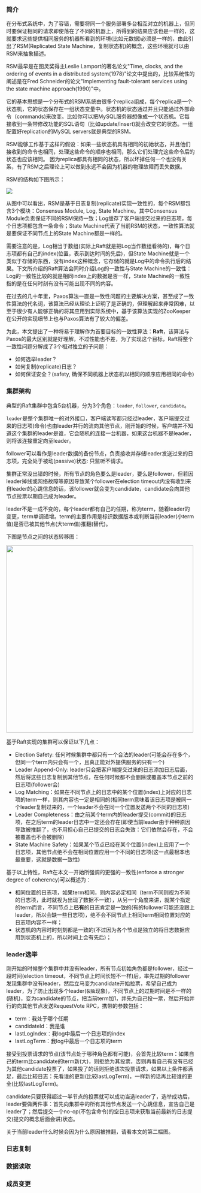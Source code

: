### 简介
在分布式系统中，为了容错，需要将同一个服务部署多台相互对立的机器上，但同时要保证相同的请求即使落在了不同的机器上，所得到的结果应该也是一样的，这就要求这些提供相同服务的机器所看到的环境(比如元数据)必须是一样的，由此引出了RSM(Replicated State Machine，复制状态机)的概念，这些环境就可以由RSM来抽象描述。

RSM最早是在图灵奖得主Leslie Lamport的著名论文"Time, clocks, and the ordering of events in a distributed system(1978)"论文中提出的，比较系统性的阐述是在Fred Schneider的论文"Implementing fault-tolerant services using the state machine approach(1990)"中。

它的基本思想是一个分布式的RSM系统由很多个replica组成，每个replica是一个状态机，它的状态保存在一组状态变量中。状态机的状态通过并且只能通过外部命令（commands)来改变。比如你可以把MySQL服务器想像成一个状态机。它每接收到一条带修改功能的SQL语句（比如update/insert)就会改变它的状态。一组配置好replication的MySQL servers就是典型的RSM。

RSM能够工作基于这样的假设：如果一些状态机具有相同的初始状态，并且他们接收到的命令也相同，处理这些命令的顺序也相同，那么它们处理完这些命令后的状态也应该相同。 因为replica都具有相同的状态，所以坏掉任何一个也没有关系，有了RSM之后理论上可以做到永远不会因为机器的物理故障而丢失数据。

RSM的结构如下图所示：

<img src="https://github.com/zxhcodes/distributed-computing-course/blob/master/3_coordination/imgs/raft_rsm.png"/>

从图中可以看出，RSM是基于日志复制(replicate)实现一致性的，每个RSM都包含3个模块：Consensus Module, Log, State Machine。其中Consensus Module负责保证不同的RSM保持一致；Log缓存了客户端提交过来的日志项，每个日志项都包含一条命令；State Machine代表了当前RSM的状态，一致性算法就是要保证不同节点上的State Machine都是一样的。

需要注意的是，Log相当于数组(实际上Raft就是把Log当作数组看待的)，每个日志项都有自己的index(位置，表示到达时间的先后)，但State Machine就是一个类似于存储的东西，没有index这种概念，它存储的就是Log中的命令执行后的结果。下文所介绍的Raft算法会同时介绍Log的一致性与State Machine的一致性：Log的一致性比较的就是相同index上的数据是否一样，State Machine的一致性指的是在任何时刻有没有可能出现不同的内容。

在过去的几十年里，Paxos算法一直是一致性问题的主要解决方案，甚至成了一致性算法的代名词，该算法已经从理论上证明了是正确的，但理解起来非常困难，以至于很少有人能够正确的将其应用到实际系统中，基于该算法实现的ZooKeeper在公开的实现细节上也与Paxos算法有了较大的偏差。

为此，本文提出了一种将易于理解作为首要目标的一致性算法：**Raft**，该算法与Paxos的最大区别就是好理解，不过性能也不差，为了实现这个目标，Raft将整个一致性问题分解成了3个相对独立的子问题：
- 如何选举leader？
- 如何复制(replicate)日志？
- 如何保证安全？(safety, 确保不同机器上状态机以相同的顺序应用相同的命令)

### 集群架构
典型的Raft集群中包含5台机器，分为3个角色：`leader`, `follower`, `candidate`。

`leader`是整个集群唯一的对外接口，客户端读写都只经过leader，客户端提交过来的日志项(命令)也由leader并行的流向其他节点，刚开始的时候，客户端并不知道这个集群的leader是谁，它会随机的连接一台机器，如果这台机器不是leader，则将该连接重定向至leader。

follower可以看作是leader数据的备份节点，负责接收并存储leader发送过来的日志项，完全处于被动(passive)状态: 只监听不请求。

集群正常没出错的时候，所有节点的角色要么是leader，要么是follower，但若因leader掉线或网络故障等原因导致某个follower在election timeout内没有收到来自leader的心跳信息的话，该follower就会变为candidate，candidate会向其他节点拉票以期自己成为leader。

leader不是一成不变的，每个leader都有自己的任期，称为term，随着leader的变更，term单调递增。term的主要作用是标识数据版本或判断当前leader(小term值)是否已被其他节点(大term值)推翻(替代)。

下图是节点之间的状态转移图：

<img src="https://github.com/zxhcodes/distributed-computing-course/blob/master/3_coordination/imgs/raft_status.png" width="500px"/>


基于Raft实现的集群可以保证以下几点：
- Election Safety: 任何时候集群中都只有一个合法的leader(可能会存在多个，但同一个term内只会有一个，且真正能对外提供服务的只有一个)
- Leader Append-Only: leader只会把客户端提交过来的日志添加日志后面，然后将这些日志复制到其他节点，在任何时候都不会删除或覆盖本节点之前的日志项(follower会)
- Log Matching：如果在不同节点上的日志中的某个位置(index)上对应的日志项的term一样，则其内容也一定是相同的(相同term意味着该日志项是被同一个leader复制过来的，一个leader不会在同一个位置发送两个不同的日志项)
- Leader Completeness：由之前某个term内的leader提交(commit)的日志项，在之后term的leader日志中一定还会存在(即使当前leader由于种种原因导致被推翻了，也不用担心自己已提交的日志会失效：它们依然会存在，不会被覆盖也不会被删除)
- State Machine Safety：如果某个节点已经在某个位置(index)上应用了一个日志项，其他节点绝不会在相同位置应用一个不同的日志项(这一点最根本也最重要，这就是数据一致性)

基于以上特性，Raft在本文一开始所强调的更强的一致性(enforce a stronger degree of coherency)可以概述为：
- 相同位置的日志项，如果term相同，则内容必定相同（term不同则视为不同的日志项，此时就视为出现了数据不一致），从另一个角度来讲，就某个指定的term而言，不同节点上**已有**的日志肯定是一致的(有的follower可能还没跟上leader，所以会缺一些日志项)，绝不会不同节点上相同term相同位置对应的日志项内容不一样；
- 状态机的内容时时刻刻都是一致的(不过因为各个节点是独立的将日志数据应用到状态机上的，所以时间上会有先后)；


### leader选举
刚开始的时候整个集群中并没有leader，所有节点初始角色都是follower，经过一段时间(election timeout，不同节点上时间长短不一样)后，率先过期的follower发现集群中没有leader，然后立马变为candidate开始拉票，希望自己成为leader，为了防止出现多个leader(`裂脑`现象)，不同节点上的过期时间是不一样的(随机)，变为candidate的节点，把当前term加1，并先为自己投一票，然后开始并行的向其他节点发送RequestVote RPC，携带的参数包括：
- term：我处于哪个任期
- candidateId：我是谁
- lastLogIndex：我log中最后一个日志项的index
- lastLogTerm：我log中最后一个日志项的term

接受到投票请求的节点(该节点处于哪种角色都有可能)，会首先比较term：如果自己的term比candidate的term新(大)，则拒绝为其投票，否则再看自己有没有已经为其他candidate投票了，如果投了的话则拒绝该次投票请求，如果以上条件都满足，最后比较日志：先看谁的更新(比较lastLogTerm)，一样新的话再比较谁的更全(比较lastLogTerm)。

candidate只要获得超过一半节点的投票就可以成功当选leader了，选举成功后，leader要做两件事：首先向集群中的所有其他节点发送一个心跳信息，宣告自己是leader了；然后提交一个no-op(不包含命令)的空日志项来获取当前最新的日志提交(提交的概念后面会讲)状态。

关于当前leader什么时候会因为什么原因被推翻，请看本文的第二幅图。

### 日志复制


### 数据读取


### 成员变更